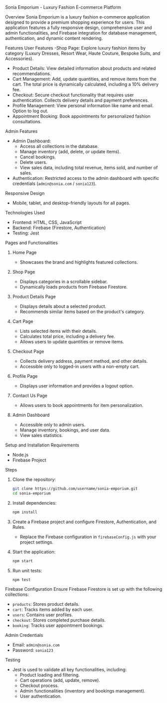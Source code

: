 Sonia Emporium - Luxury Fashion E-commerce Platform

Overview
Sonia Emporium is a luxury fashion e-commerce application designed to provide a premium shopping experience for users. This application features a fully responsive design, comprehensive user and admin functionalities, and Firebase integration for database management, authentication, and dynamic content rendering. 


Features
User Features
-Shop Page: Explore luxury fashion items by category (Luxury Dresses, Resort Wear, Haute Couture, Bespoke Suits, and Accessories).
- Product Details: View detailed information about products and related recommendations.
- Cart Management: Add, update quantities, and remove items from the cart. The total price is dynamically calculated, including a 10% delivery fee.
- Checkout: Secure checkout functionality that requires user authentication. Collects delivery details and payment preferences.
- Profile Management: View personal information like name and email. Option to log out.
- Appointment Booking: Book appointments for personalized fashion consultations.

Admin Features
- Admin Dashboard: 
  - Access all collections in the database.
  - Manage inventory (add, delete, or update items).
  - Cancel bookings.
  - Delete users.
  - View sales data, including total revenue, items sold, and number of sales.
- Authentication: Restricted access to the admin dashboard with specific credentials (`admin@sonia.com` / `sonia123`).

Responsive Design
- Mobile, tablet, and desktop-friendly layouts for all pages.


Technologies Used
- Frontend: HTML, CSS, JavaScript
- Backend: Firebase (Firestore, Authentication)
- Testing: Jest

Pages and Functionalities
1. Home Page
   - Showcases the brand and highlights featured collections.

2. Shop Page
   - Displays categories in a scrollable sidebar.
   - Dynamically loads products from Firebase Firestore.

3. Product Details Page
   - Displays details about a selected product.
   - Recommends similar items based on the product's category.

4. Cart Page
   - Lists selected items with their details.
   - Calculates total price, including a delivery fee.
   - Allows users to update quantities or remove items.

5. Checkout Page
   - Collects delivery address, payment method, and other details.
   - Accessible only to logged-in users with a non-empty cart.

6. Profile Page
   - Displays user information and provides a logout option.

7. Contact Us Page
   - Allows users to book appointments for item personalization.

8. Admin Dashboard
   - Accessible only to admin users.
   - Manage inventory, bookings, and user data.
   - View sales statistics.


Setup and Installation
Requirements
- Node.js
- Firebase Project

Steps
1. Clone the repository:
   ```bash
   git clone https://github.com/username/sonia-emporium.git
   cd sonia-emporium
   ```

2. Install dependencies:
   ```bash
   npm install
   ```

3. Create a Firebase project and configure Firestore, Authentication, and Rules.
   - Replace the Firebase configuration in `firebaseConfig.js` with your project settings.

4. Start the application:
   ```bash
   npm start
   ```

5. Run unit tests:
   ```bash
   npm test
   ```

Firebase Configuration
Ensure Firebase Firestore is set up with the following collections:
- `products`: Stores product details.
- `cart`: Tracks items added by each user.
- `users`: Contains user profiles.
- `checkout`: Stores completed purchase details.
- `booking`: Tracks user appointment bookings.


Admin Credentials
- Email: `admin@sonia.com`
- Password: `sonia123`


Testing
- Jest is used to validate all key functionalities, including:
  - Product loading and filtering.
  - Cart operations (add, update, remove).
  - Checkout process.
  - Admin functionalities (inventory and bookings management).
  - User authentication.

